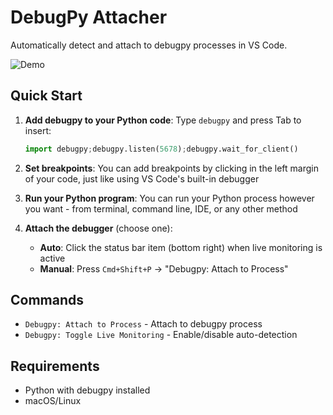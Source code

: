 # DebugPy Attacher

Automatically detect and attach to debugpy processes in VS Code.

![Demo](debug-attach.gif)

## Quick Start

1. **Add debugpy to your Python code**: Type `debugpy` and press Tab to insert:

   ```python
   import debugpy;debugpy.listen(5678);debugpy.wait_for_client()
   ```

2. **Set breakpoints**: You can add breakpoints by clicking in the left margin of your code, just like using VS Code's built-in debugger

3. **Run your Python program**: You can run your Python process however you want - from terminal, command line, IDE, or any other method

4. **Attach the debugger** (choose one):
   - **Auto**: Click the status bar item (bottom right) when live monitoring is active
   - **Manual**: Press `Cmd+Shift+P` → "Debugpy: Attach to Process"


## Commands

- `Debugpy: Attach to Process` - Attach to debugpy process
- `Debugpy: Toggle Live Monitoring` - Enable/disable auto-detection

## Requirements

- Python with debugpy installed
- macOS/Linux
